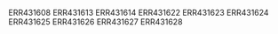 ERR431608
ERR431613
ERR431614
ERR431622
ERR431623
ERR431624
ERR431625
ERR431626
ERR431627
ERR431628
